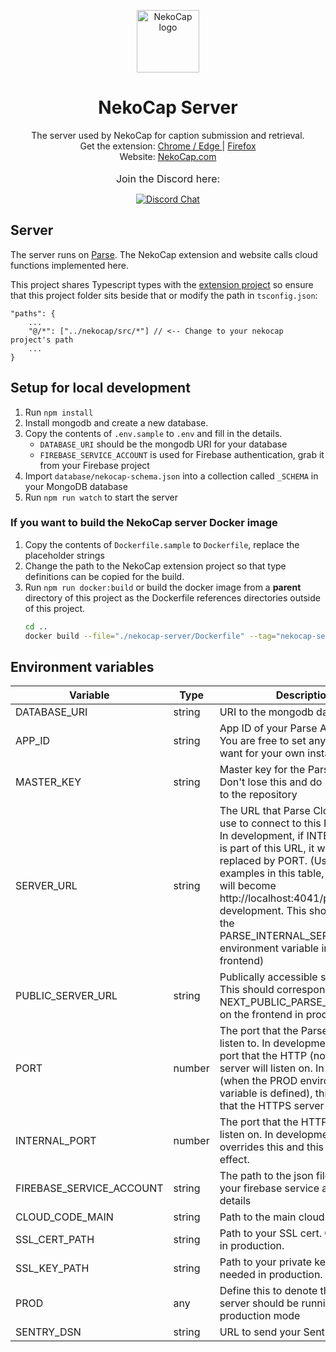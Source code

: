 <p align="center">
    <a href="https://nekocap.com/" target="_blank" rel="noopener">
        <img src="https://user-images.githubusercontent.com/314281/102780389-cc03ed00-43d0-11eb-87c3-6d50a2ab5752.png" width="100" alt="NekoCap logo">
    </a>
</p>

<h1 align="center">NekoCap Server</h1>
<div align="center">
The server used by NekoCap for caption submission and retrieval.
<br/>
Get the extension:
<a href="https://chrome.google.com/webstore/detail/nekocap/gmopgnhbhiniibbiilmbjilcmgaocokj" target="_blank" rel="noopener">
        Chrome / Edge
</a> | 
<a href="https://addons.mozilla.org/en-US/firefox/addon/nekocap/" target="_blank" rel="noopener">
        Firefox
</a>
<br/>
Website:
<a href="https://nekocap.com/" target="_blank" rel="noopener">
        NekoCap.com
</a>
</div>
<br/>
<div align="center"><font size="3">Join the Discord here:</font></div>
<div align="center">

[![Discord Chat](https://img.shields.io/discord/760819014514638888.svg)](https://discord.gg/xZ9YEXY5pd)

</div>

## Server

The server runs on [Parse](https://github.com/parse-community/parse-server). The
NekoCap extension and website calls cloud functions implemented here.

This project shares Typescript types with the
[extension project](https://github.com/nopol10/nekocap) so ensure that this
project folder sits beside that or modify the path in `tsconfig.json`:

```
"paths": {
    ...
    "@/*": ["../nekocap/src/*"] // <-- Change to your nekocap project's path
    ...
}
```

## Setup for local development

1. Run `npm install`
1. Install mongodb and create a new database.
1. Copy the contents of `.env.sample` to `.env` and fill in the details.
   - `DATABASE_URI` should be the mongodb URI for your database
   - `FIREBASE_SERVICE_ACCOUNT` is used for Firebase authentication, grab it
     from your Firebase project
1. Import `database/nekocap-schema.json` into a collection called `_SCHEMA` in
   your MongoDB database
1. Run `npm run watch` to start the server

### If you want to build the NekoCap server Docker image

1. Copy the contents of `Dockerfile.sample` to `Dockerfile`, replace the
   placeholder strings
1. Change the path to the NekoCap extension project so that type definitions can
   be copied for the build.
1. Run `npm run docker:build` or build the docker image from a **parent**
   directory of this project as the Dockerfile references directories outside of
   this project.
   ```sh
   cd ..
   docker build --file="./nekocap-server/Dockerfile" --tag="nekocap-server" .
   ```

## Environment variables

| Variable                 | Type   | Description                                                                                                                                                                                                                                                                                                                                              | Example                                            |
| ------------------------ | ------ | -------------------------------------------------------------------------------------------------------------------------------------------------------------------------------------------------------------------------------------------------------------------------------------------------------------------------------------------------------- | -------------------------------------------------- |
| DATABASE_URI             | string | URI to the mongodb database.                                                                                                                                                                                                                                                                                                                             | mongodb://username:password@localhost/databaseName |
| APP_ID                   | string | App ID of your Parse Application. You are free to set any name you want for your own instance.                                                                                                                                                                                                                                                           |
| MASTER_KEY               | string | Master key for the Parse server. Don't lose this and do NOT commit to the repository                                                                                                                                                                                                                                                                     |
| SERVER_URL               | string | The URL that Parse Cloud Code will use to connect to this Parse server. In development, if INTERNAL_PORT is part of this URL, it will be replaced by PORT. (Using the examples in this table, SERVER_URL will become http://localhost:4041/parse in development. This should also be the PARSE_INTERNAL_SERVER_URL environment variable in the frontend) | http://localhost:4042/parse                        |
| PUBLIC_SERVER_URL        | string | Publically accessible server URL. This should correspond to NEXT_PUBLIC_PARSE_SERVER_URL on the frontend in production.                                                                                                                                                                                                                                  | https://api.mynekocapinstance.com/parse            |
| PORT                     | number | The port that the Parse server will listen to. In development, this is the port that the HTTP (not HTTPS) server will listen on. In production (when the PROD environment variable is defined), this is the port that the HTTPS server will listen on.                                                                                                   | 4041                                               |
| INTERNAL_PORT            | number | The port that the HTTP server will listen on. In development, PORT overrides this and this has no effect.                                                                                                                                                                                                                                                | 4042                                               |
| FIREBASE_SERVICE_ACCOUNT | string | The path to the json file containing your firebase service account details                                                                                                                                                                                                                                                                               | "firebase-service-account-key.json"                |
| CLOUD_CODE_MAIN          | string | Path to the main cloud code JS file                                                                                                                                                                                                                                                                                                                      | dist/cloud.js                                      |
| SSL_CERT_PATH            | string | Path to your SSL cert. Only needed in production.                                                                                                                                                                                                                                                                                                        | /path/to/your/cert/cert.pem                        |
| SSL_KEY_PATH             | string | Path to your private key. Only needed in production.                                                                                                                                                                                                                                                                                                     | /path/to/your/cert/key.pem                         |
| PROD                     | any    | Define this to denote that the server should be running in production mode                                                                                                                                                                                                                                                                               |                                                    |
| SENTRY_DSN               | string | URL to send your Sentry events                                                                                                                                                                                                                                                                                                                           |                                                    |
